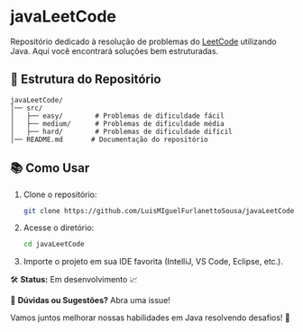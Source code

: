 # javaLeetCode

Repositório dedicado à resolução de problemas do [LeetCode](https://leetcode.com/) utilizando Java. Aqui você encontrará soluções bem estruturadas.

## 🔬 Estrutura do Repositório

```
javaLeetCode/
│── src/
│   ├── easy/        # Problemas de dificuldade fácil
│   ├── medium/      # Problemas de dificuldade média
│   ├── hard/        # Problemas de dificuldade difícil
│── README.md       # Documentação do repositório
```

## 📚 Como Usar

1. Clone o repositório:
   ```bash
   git clone https://github.com/LuisMIguelFurlanettoSousa/javaLeetCode.git
   ```
2. Acesse o diretório:
   ```bash
   cd javaLeetCode
   ```
3. Importe o projeto em sua IDE favorita (IntelliJ, VS Code, Eclipse, etc.).

🛠 **Status:** Em desenvolvimento 📈

📡 **Dúvidas ou Sugestões?** Abra uma issue!

Vamos juntos melhorar nossas habilidades em Java resolvendo desafios! 🚀

